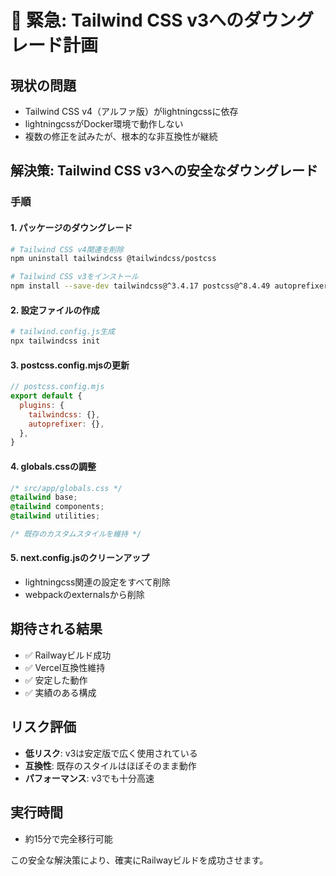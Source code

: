 # 🚨 緊急: Tailwind CSS v3へのダウングレード計画

## 現状の問題
- Tailwind CSS v4（アルファ版）がlightningcssに依存
- lightningcssがDocker環境で動作しない
- 複数の修正を試みたが、根本的な非互換性が継続

## 解決策: Tailwind CSS v3への安全なダウングレード

### 手順

#### 1. パッケージのダウングレード
```bash
# Tailwind CSS v4関連を削除
npm uninstall tailwindcss @tailwindcss/postcss

# Tailwind CSS v3をインストール
npm install --save-dev tailwindcss@^3.4.17 postcss@^8.4.49 autoprefixer@^10.4.21
```

#### 2. 設定ファイルの作成
```bash
# tailwind.config.js生成
npx tailwindcss init
```

#### 3. postcss.config.mjsの更新
```javascript
// postcss.config.mjs
export default {
  plugins: {
    tailwindcss: {},
    autoprefixer: {},
  },
}
```

#### 4. globals.cssの調整
```css
/* src/app/globals.css */
@tailwind base;
@tailwind components;
@tailwind utilities;

/* 既存のカスタムスタイルを維持 */
```

#### 5. next.config.jsのクリーンアップ
- lightningcss関連の設定をすべて削除
- webpackのexternalsから削除

## 期待される結果
- ✅ Railwayビルド成功
- ✅ Vercel互換性維持
- ✅ 安定した動作
- ✅ 実績のある構成

## リスク評価
- **低リスク**: v3は安定版で広く使用されている
- **互換性**: 既存のスタイルはほぼそのまま動作
- **パフォーマンス**: v3でも十分高速

## 実行時間
- 約15分で完全移行可能

この安全な解決策により、確実にRailwayビルドを成功させます。